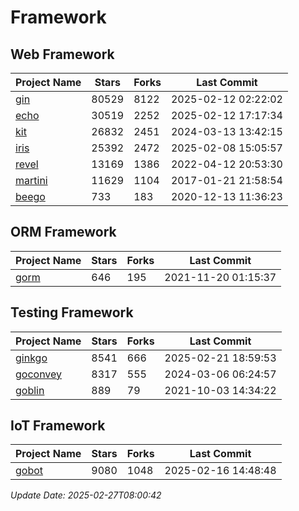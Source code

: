 # Framework

## Web Framework
| Project Name | Stars | Forks | Last Commit |
| ------------ | ----- | ----- | ----------- |
| [gin](https://github.com/gin-gonic/gin) | 80529 | 8122 | 2025-02-12 02:22:02 |
| [echo](https://github.com/labstack/echo) | 30519 | 2252 | 2025-02-12 17:17:34 |
| [kit](https://github.com/go-kit/kit) | 26832 | 2451 | 2024-03-13 13:42:15 |
| [iris](https://github.com/kataras/iris) | 25392 | 2472 | 2025-02-08 15:05:57 |
| [revel](https://github.com/revel/revel) | 13169 | 1386 | 2022-04-12 20:53:30 |
| [martini](https://github.com/go-martini/martini) | 11629 | 1104 | 2017-01-21 21:58:54 |
| [beego](https://github.com/astaxie/beego) | 733 | 183 | 2020-12-13 11:36:23 |

## ORM Framework
| Project Name | Stars | Forks | Last Commit |
| ------------ | ----- | ----- | ----------- |
| [gorm](https://github.com/jinzhu/gorm) | 646 | 195 | 2021-11-20 01:15:37 |

## Testing Framework
| Project Name | Stars | Forks | Last Commit |
| ------------ | ----- | ----- | ----------- |
| [ginkgo](https://github.com/onsi/ginkgo) | 8541 | 666 | 2025-02-21 18:59:53 |
| [goconvey](https://github.com/smartystreets/goconvey) | 8317 | 555 | 2024-03-06 06:24:57 |
| [goblin](https://github.com/franela/goblin) | 889 | 79 | 2021-10-03 14:34:22 |

## IoT Framework
| Project Name | Stars | Forks | Last Commit |
| ------------ | ----- | ----- | ----------- |
| [gobot](https://github.com/hybridgroup/gobot) | 9080 | 1048 | 2025-02-16 14:48:48 |

*Update Date: 2025-02-27T08:00:42*